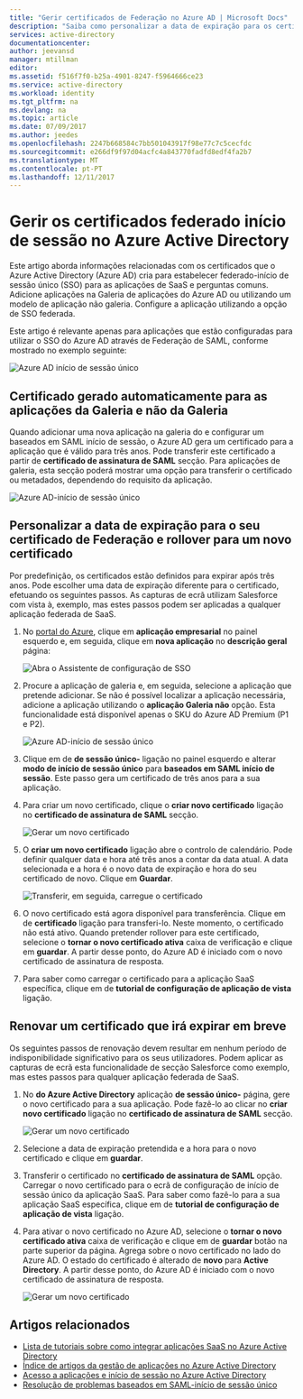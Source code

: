 ```yaml
---
title: "Gerir certificados de Federação no Azure AD | Microsoft Docs"
description: "Saiba como personalizar a data de expiração para os certificados de Federação e como renovar os certificados que irão expirar em breve."
services: active-directory
documentationcenter: 
author: jeevansd
manager: mtillman
editor: 
ms.assetid: f516f7f0-b25a-4901-8247-f5964666ce23
ms.service: active-directory
ms.workload: identity
ms.tgt_pltfrm: na
ms.devlang: na
ms.topic: article
ms.date: 07/09/2017
ms.author: jeedes
ms.openlocfilehash: 2247b668584c7bb501043917f98e77c7c5cecfdc
ms.sourcegitcommit: e266df9f97d04acfc4a843770fadfd8edf4fa2b7
ms.translationtype: MT
ms.contentlocale: pt-PT
ms.lasthandoff: 12/11/2017
---
```

# <a name="manage-certificates-for-federated-single-sign-on-in-azure-active-directory"></a>Gerir os certificados federado início de sessão no Azure Active Directory
Este artigo aborda informações relacionadas com os certificados que o Azure Active Directory (Azure AD) cria para estabelecer federado-início de sessão único (SSO) para as aplicações de SaaS e perguntas comuns. Adicione aplicações na Galeria de aplicações do Azure AD ou utilizando um modelo de aplicação não galeria. Configure a aplicação utilizando a opção de SSO federada.

Este artigo é relevante apenas para aplicações que estão configuradas para utilizar o SSO do Azure AD através de Federação de SAML, conforme mostrado no exemplo seguinte:

![Azure AD início de sessão único](./media/active-directory-sso-certs/saml_sso.PNG)

## <a name="auto-generated-certificate-for-gallery-and-non-gallery-applications"></a>Certificado gerado automaticamente para as aplicações da Galeria e não da Galeria
Quando adicionar uma nova aplicação na galeria do e configurar um baseados em SAML início de sessão, o Azure AD gera um certificado para a aplicação que é válido para três anos. Pode transferir este certificado a partir de **certificado de assinatura de SAML** secção. Para aplicações de galeria, esta secção poderá mostrar uma opção para transferir o certificado ou metadados, dependendo do requisito da aplicação.

![Azure AD-início de sessão único](./media/active-directory-sso-certs/saml_certificate_download.png)

## <a name="customize-the-expiration-date-for-your-federation-certificate-and-roll-it-over-to-a-new-certificate"></a>Personalizar a data de expiração para o seu certificado de Federação e rollover para um novo certificado
Por predefinição, os certificados estão definidos para expirar após três anos. Pode escolher uma data de expiração diferente para o certificado, efetuando os seguintes passos.
As capturas de ecrã utilizam Salesforce com vista à, exemplo, mas estes passos podem ser aplicadas a qualquer aplicação federada de SaaS.

1. No [portal do Azure](https://aad.portal.azure.com), clique em **aplicação empresarial** no painel esquerdo e, em seguida, clique em **nova aplicação** no **descrição geral** página:

   ![Abra o Assistente de configuração de SSO](./media/active-directory-sso-certs/enterprise_application_new_application.png)

2. Procure a aplicação de galeria e, em seguida, selecione a aplicação que pretende adicionar. Se não é possível localizar a aplicação necessária, adicione a aplicação utilizando o **aplicação Galeria não** opção. Esta funcionalidade está disponível apenas o SKU do Azure AD Premium (P1 e P2).

    ![Azure AD-início de sessão único](./media/active-directory-sso-certs/add_gallery_application.png)

3. Clique em de **de sessão único-** ligação no painel esquerdo e alterar **modo de início de sessão único** para **baseados em SAML início de sessão**. Este passo gera um certificado de três anos para a sua aplicação.

4. Para criar um novo certificado, clique o **criar novo certificado** ligação no **certificado de assinatura de SAML** secção.

    ![Gerar um novo certificado](./media/active-directory-sso-certs/create_new_certficate.png)

5. O **criar um novo certificado** ligação abre o controlo de calendário. Pode definir qualquer data e hora até três anos a contar da data atual. A data selecionada e a hora é o novo data de expiração e hora do seu certificado de novo. Clique em **Guardar**.

    ![Transferir, em seguida, carregue o certificado](./media/active-directory-sso-certs/certifcate_date_selection.PNG)

6. O novo certificado está agora disponível para transferência. Clique em de **certificado** ligação para transferi-lo. Neste momento, o certificado não está ativo. Quando pretender rollover para este certificado, selecione o **tornar o novo certificado ativa** caixa de verificação e clique em **guardar**. A partir desse ponto, do Azure AD é iniciado com o novo certificado de assinatura de resposta.

7.  Para saber como carregar o certificado para a aplicação SaaS específica, clique em de **tutorial de configuração de aplicação de vista** ligação.

## <a name="renew-a-certificate-that-will-soon-expire"></a>Renovar um certificado que irá expirar em breve
Os seguintes passos de renovação devem resultar em nenhum período de indisponibilidade significativo para os seus utilizadores. Podem aplicar as capturas de ecrã esta funcionalidade de secção Salesforce como exemplo, mas estes passos para qualquer aplicação federada de SaaS.

1. No **do Azure Active Directory** aplicação **de sessão único-** página, gere o novo certificado para a sua aplicação. Pode fazê-lo ao clicar no **criar novo certificado** ligação no **certificado de assinatura de SAML** secção.

    ![Gerar um novo certificado](./media/active-directory-sso-certs/create_new_certficate.png)

2. Selecione a data de expiração pretendida e a hora para o novo certificado e clique em **guardar**.

3. Transferir o certificado no **certificado de assinatura de SAML** opção. Carregar o novo certificado para o ecrã de configuração de início de sessão único da aplicação SaaS. Para saber como fazê-lo para a sua aplicação SaaS específica, clique em de **tutorial de configuração de aplicação de vista** ligação.
   
4. Para ativar o novo certificado no Azure AD, selecione o **tornar o novo certificado ativa** caixa de verificação e clique em de **guardar** botão na parte superior da página. Agrega sobre o novo certificado no lado do Azure AD. O estado do certificado é alterado de **novo** para **Active Directory**. A partir desse ponto, do Azure AD é iniciado com o novo certificado de assinatura de resposta. 
   
    ![Gerar um novo certificado](./media/active-directory-sso-certs/new_certificate_download.png)

## <a name="related-articles"></a>Artigos relacionados
* [Lista de tutoriais sobre como integrar aplicações SaaS no Azure Active Directory](active-directory-saas-tutorial-list.md)
* [Índice de artigos da gestão de aplicações no Azure Active Directory](active-directory-apps-index.md)
* [Acesso a aplicações e início de sessão no Azure Active Directory](active-directory-appssoaccess-whatis.md)
* [Resolução de problemas baseados em SAML-início de sessão único](active-directory-saml-debugging.md)
